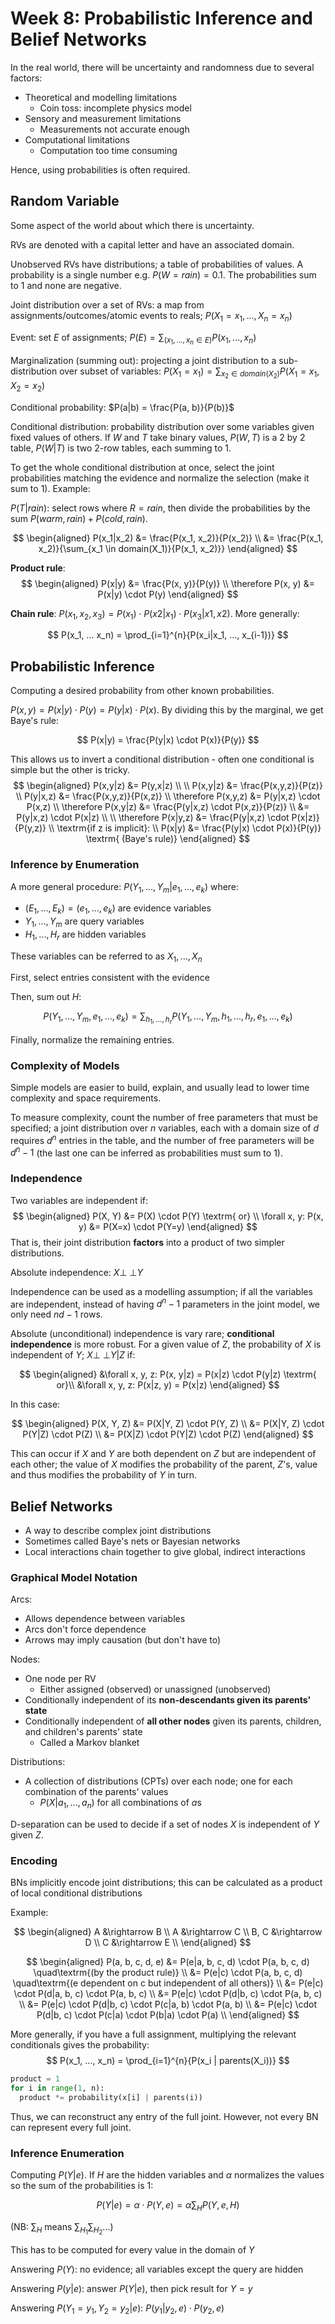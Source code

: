 # Week 8: Probabilistic Inference and Belief Networks

In the real world, there will be uncertainty and randomness due to several factors:

- Theoretical and modelling limitations
  - Coin toss: incomplete physics model
- Sensory and measurement limitations
  - Measurements not accurate enough
- Computational limitations
  - Computation too time consuming

Hence, using probabilities is often required.

## Random Variable

Some aspect of the world about which there is uncertainty.

RVs are denoted with a capital letter and have an associated domain.

Unobserved RVs have distributions; a table of probabilities of values. A probability is a single number e.g. $P(W = rain) = 0.1$. The probabilities sum to 1 and none are negative.

Joint distribution over a set of RVs: a map from assignments/outcomes/atomic events to reals; $P(X_1 = x_1, ..., X_n = x_n)$

Event: set *E* of assignments; $P(E) = \sum_{(x_1, ..., x_n \in E)}{P(x_1, ..., x_n)}$

Marginalization (summing out): projecting a joint distribution to a sub-distribution over subset of variables: $P(X_1 = x_1) = \sum_{x_2 \in domain(X_2)}{P(X_1 = x_1, X_2 = x_2)}$

Conditional probability: $P(a|b) = \frac{P(a, b)}{P(b)}$

Conditional distribution: probability distribution over some variables given fixed values of others. If $W$ and $T$ take binary values, $P(W, T)$ is a 2 by 2 table, $P(W|T)$ is two 2-row tables, each summing to 1.

To get the whole conditional distribution at once, select the joint probabilities matching the evidence and normalize the selection (make it sum to 1). Example:

$P(T|rain)$: select rows where $R=rain$, then divide the probabilities by the sum $P(warm, rain) + P(cold, rain)$.

$$
\begin{aligned}
P(x_1|x_2) &= \frac{P(x_1, x_2)}{P(x_2)} \\
&= \frac{P(x_1, x_2)}{\sum_{x_1 \in domain(X_1)}{P(x_1, x_2)}}
\end{aligned}
$$

**Product rule**: 
$$
\begin{aligned}
P(x|y) &= \frac{P(x, y)}{P(y)} \\
\therefore P(x, y) &= P(x|y) \cdot P(y)
\end{aligned}
$$

**Chain rule**: $P(x_1,  x_2, x_3) = P(x_1) \cdot P(x2|x_1) \cdot P(x_3|x1, x2)$. More generally:

$$
P(x_1, ... x_n) = \prod_{i=1}^{n}{P(x_i|x_1, ..., x_{i-1})}
$$

## Probabilistic Inference

Computing a desired probability from other known probabilities.

$P(x, y) = P(x|y) \cdot P(y) = P(y|x) \cdot P(x)$. By dividing this by the marginal, we get Baye's rule:

$$
P(x|y) = \frac{P(y|x) \cdot P(x)}{P(y)}
$$

This allows us to invert a conditional distribution - often one conditional is simple but the other is tricky.
$$
\begin{aligned}
P(x,y|z) &= P(y,x|z) \\
\\
P(x,y|z) &= \frac{P(x,y,z)}{P(z)} \\
P(y|x,z) &= \frac{P(x,y,z)}{P(x,z)} \\
\therefore P(x,y,z) &= P(y|x,z) \cdot P(x,z) \\
\therefore P(x,y|z) &= \frac{P(y|x,z) \cdot P(x,z)}{P(z)} \\
&= P(y|x,z) \cdot P(x|z) \\
\\
\therefore P(x|y,z) &= \frac{P(y|x,z) \cdot P(x|z)}{P(y,z)} \\
\textrm{if z is implicit}: \\
P(x|y) &= \frac{P(y|x) \cdot P(x)}{P(y)} \textrm{ (Baye's rule)}
\end{aligned}
$$


### Inference by Enumeration

A more general procedure: $P(Y_1, ..., Y_m|e_1, ..., e_k)$ where:

- $(E_1, ..., E_k) = (e_1, ..., e_k)$ are evidence variables
- $Y_1, ..., Y_m$ are query variables
- $H_1, ..., H_r$ are hidden variables

These variables can be referred to as $X_1, ..., X_n$

First, select entries consistent with the evidence

Then, sum out $H$:

$$
P(Y_1, ..., Y_m, e_1, ..., e_k) = \sum_{h_1, ..., h_r}{P(Y_1, ..., Y_m, h_1, ..., h_r, e_1, ..., e_k)}
$$

Finally, normalize the remaining entries.

### Complexity of Models

Simple models are easier to build, explain, and usually lead to lower time complexity and space requirements.

To measure complexity, count the number of free parameters that must be specified; a joint distribution over *n* variables, each with a domain size of *d* requires $d^n$ entries in the table, and the number of free parameters will be $d^n - 1$ (the last one can be inferred as probabilities must sum to 1).

### Independence

Two variables are independent if:
$$
\begin{aligned}
P(X, Y) &= P(X) \cdot P(Y) \textrm{ or} \\
\forall x, y: P(x, y) &= P(X=x) \cdot P(Y=y)
\end{aligned}
$$
That is, their joint distribution **factors** into a product of two simpler distributions.

Absolute independence: $X{\perp\!\!\!\perp}Y$

Independence can be used as a modelling assumption; if all the variables are independent, instead of having $d^n - 1$ parameters in the joint model, we only need $nd - 1$ rows.

Absolute (unconditional) independence is vary rare; **conditional independence** is more robust. For a given value of $Z$, the probability of $X$ is independent of $Y$; $X{\perp\!\!\!\perp}Y|Z$ if:

$$
\begin{aligned}
&\forall x, y, z: P(x, y|z) = P(x|z) \cdot P(y|z) \textrm{ or}\\
&\forall x, y, z: P(x|z, y) = P(x|z)
\end{aligned}
$$

In this case:

$$
\begin{aligned}
P(X, Y, Z) &= P(X|Y, Z) \cdot P(Y, Z) \\
&= P(X|Y, Z) \cdot P(Y|Z) \cdot P(Z) \\
&= P(X|Z) \cdot P(Y|Z) \cdot P(Z)
\end{aligned}
$$

This can occur if $X$ and $Y$ are both dependent on $Z$ but are independent of each other; the value of $X$ modifies the probability of the parent, $Z$'s, value and thus modifies the probability of $Y$ in turn.

## Belief Networks

- A way to describe complex joint distributions
- Sometimes called Baye's nets or Bayesian networks
- Local interactions chain together to give global, indirect interactions

### Graphical Model Notation

Arcs:

- Allows dependence between variables
- Arcs don't force dependence
- Arrows may imply causation (but don't have to)

Nodes:

- One node per RV
  - Either assigned (observed) or unassigned (unobserved)
- Conditionally independent of its **non-descendants given its parents' state**
- Conditionally independent of **all other nodes** given its parents, children, and children's parents' state
  - Called a Markov blanket

Distributions:

- A collection of distributions (CPTs) over each node; one for each combination of the parents' values
  - $P(X|a_1, ..., a_n)$ for all combinations of $a$s

D-separation can be used to decide if a set of nodes $X$ is independent of $Y$ given $Z$.

### Encoding

BNs implicitly encode joint distributions; this can be calculated as a product of local conditional distributions

Example:

$$
\begin{aligned}
A &\rightarrow B \\
A &\rightarrow C \\
B, C &\rightarrow D \\
C &\rightarrow E \\
\end{aligned}
$$

$$
\begin{aligned}
P(a, b, c, d, e) &= P(e|a, b, c, d) \cdot P(a, b, c, d) \quad\textrm{(by the product rule)} \\
&= P(e|c) \cdot P(a, b, c, d)          \quad\textrm{(e dependent on c but independent of all others)} \\
&= P(e|c) \cdot P(d|a, b, c) \cdot P(a, b, c) \\
&= P(e|c) \cdot P(d|b, c) \cdot P(a, b, c) \\ 
&= P(e|c) \cdot P(d|b, c) \cdot P(c|a, b) \cdot P(a, b) \\
&= P(e|c) \cdot P(d|b, c) \cdot P(c|a) \cdot P(b|a) \cdot P(a) \\
\end{aligned}
$$



More generally, if you have a full assignment, multiplying the relevant conditionals gives the probability:
$$
P(x_1, ..., x_n) = \prod_{i=1}^{n}{P(x_i | parents(X_i))}
$$

```python
product = 1
for i in range(1, n):
  product *= probability(x[i] | parents(i))
```

Thus, we can reconstruct any entry of the full joint. However, not every BN can represent every full joint.

### Inference Enumeration

Computing $P(Y | e)$. If $H$ are the hidden variables and $\alpha$ normalizes the values so the sum of the probabilities is 1:

$$
P(Y|e) = \alpha \cdot P(Y, e) = \alpha \sum_H{P(Y, e, H)}
$$

(NB: $\sum_H$ means $\sum_{H_1}{\sum_{H_2}{...}}$)

This has to be computed for every value in the domain of $Y$

Answering $P(Y)$: no evidence; all variables except the query are hidden

Answering $P(y|e)$: answer $P(Y|e)$, then pick result for $Y=y$

Answering $P(Y_1=y_1, Y_2=y_2 | e)$: $P(y_1|y_2, e) \cdot P(y_2, e)$